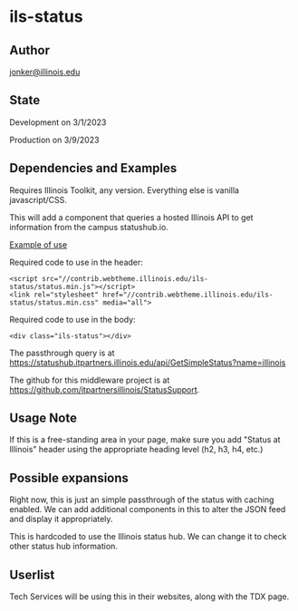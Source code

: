 # ils-status

## Author

jonker@illinois.edu

## State

Development on 3/1/2023

Production on 3/9/2023

## Dependencies and Examples

Requires Illinois Toolkit, any version. Everything else is vanilla javascript/CSS.

This will add a component that queries a hosted Illinois API to get information from the campus statushub.io. 

[Example of use](https://contrib.webtheme.illinois.edu/ils-status/example.html)

Required code to use in the header:

    <script src="//contrib.webtheme.illinois.edu/ils-status/status.min.js"></script>
    <link rel="stylesheet" href="//contrib.webtheme.illinois.edu/ils-status/status.min.css" media="all">

Required code to use in the body:

    <div class="ils-status"></div>

The passthrough query is at https://statushub.itpartners.illinois.edu/api/GetSimpleStatus?name=illinois 

The github for this middleware project is at https://github.com/itpartnersillinois/StatusSupport.

## Usage Note

If this is a free-standing area in your page, make sure you add "Status at Illinois" header using the appropriate heading level (h2, h3, h4, etc.)

## Possible expansions

Right now, this is just an simple passthrough of the status with caching enabled. We can add additional components in this to alter the JSON feed and display it appropriately. 

This is hardcoded to use the Illinois status hub. We can change it to check other status hub information. 

## Userlist

Tech Services will be using this in their websites, along with the TDX page. 
